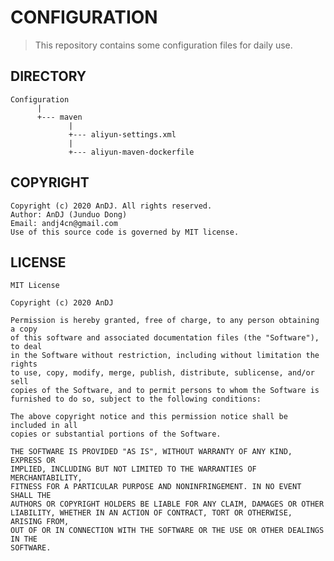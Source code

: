 # CONFIGURATION

> This repository contains some configuration files for daily use. 

## DIRECTORY
    Configuration
          |
          +--- maven
                 |
                 +--- aliyun-settings.xml
                 |
                 +--- aliyun-maven-dockerfile
          

## COPYRIGHT

    Copyright (c) 2020 AnDJ. All rights reserved.
    Author: AnDJ (Junduo Dong)
    Email: andj4cn@gmail.com
    Use of this source code is governed by MIT license.
    
## LICENSE

    MIT License
    
    Copyright (c) 2020 AnDJ
    
    Permission is hereby granted, free of charge, to any person obtaining a copy
    of this software and associated documentation files (the "Software"), to deal
    in the Software without restriction, including without limitation the rights
    to use, copy, modify, merge, publish, distribute, sublicense, and/or sell
    copies of the Software, and to permit persons to whom the Software is
    furnished to do so, subject to the following conditions:
    
    The above copyright notice and this permission notice shall be included in all
    copies or substantial portions of the Software.
    
    THE SOFTWARE IS PROVIDED "AS IS", WITHOUT WARRANTY OF ANY KIND, EXPRESS OR
    IMPLIED, INCLUDING BUT NOT LIMITED TO THE WARRANTIES OF MERCHANTABILITY,
    FITNESS FOR A PARTICULAR PURPOSE AND NONINFRINGEMENT. IN NO EVENT SHALL THE
    AUTHORS OR COPYRIGHT HOLDERS BE LIABLE FOR ANY CLAIM, DAMAGES OR OTHER
    LIABILITY, WHETHER IN AN ACTION OF CONTRACT, TORT OR OTHERWISE, ARISING FROM,
    OUT OF OR IN CONNECTION WITH THE SOFTWARE OR THE USE OR OTHER DEALINGS IN THE
    SOFTWARE.